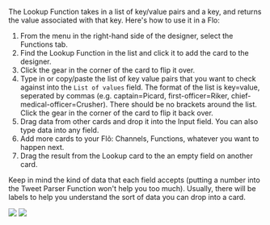 The Lookup Function takes in a list of key/value pairs and a key, and returns the value associated with that key. Here's how to use it in a Flo:

1. From the menu in the right-hand side of the designer, select the Functions tab.
2. Find the Lookup Function in the list and click it to add the card to the designer. 
3. Click the gear in the corner of the card to flip it over.
4. Type in or copy/paste the list of key value pairs that you want to check against into the `List of values` field. The format of the list is key=value, seperated by commas (e.g. captain=Picard, first-officer=Riker, chief-medical-officer=Crusher). There should be no brackets around the list. Click the gear in the corner of the card to flip it back over. 
4. Drag data from other cards and drop it into the Input field. You can also type data into any field.
4. Add more cards to your Flõ: Channels, Functions, whatever you want to happen next. 
5. Drag the result from the Lookup card to the an empty field on another card. 

Keep in mind the kind of data that each field accepts (putting a number into the Tweet Parser Function won't help you too much). Usually, there will be labels to help you understand the sort of data you can drop into a card.



<div>
    <div style="width: 60%; float: left; margin-right: 10px">
    </div>
    <div style="width: 30%; float: left">
    	 <img src="https://s3.amazonaws.com/azuqua_static/help-center/Functions/lookup-1.png"></img>
    	 <img src="https://s3.amazonaws.com/azuqua_static/help-center/Functions/lookup-2.png"></img>
    </div>
</div>